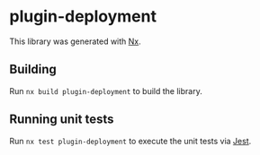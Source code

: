 # plugin-deployment

This library was generated with [Nx](https://nx.dev).

## Building

Run `nx build plugin-deployment` to build the library.

## Running unit tests

Run `nx test plugin-deployment` to execute the unit tests via [Jest](https://jestjs.io).
